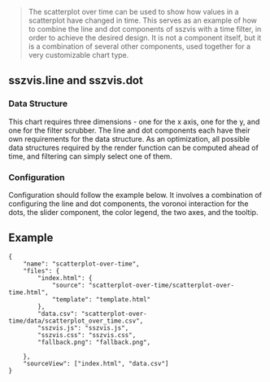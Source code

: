 > The scatterplot over time can be used to show how values in a scatterplot have changed in time.
> This serves as an example of how to combine the line and dot components of sszvis with a time
> filter, in order to achieve the desired design. It is not a component itself, but it is a
> combination of several other components, used together for a very customizable chart type.

## sszvis.line and sszvis.dot

### Data Structure

This chart requires three dimensions - one for the x axis, one for the y, and one for the filter
scrubber. The line and dot components each have their own requirements for the data structure. As an
optimization, all possible data structures required by the render function can be computed ahead of
time, and filtering can simply select one of them.

### Configuration

Configuration should follow the example below. It involves a combination of configuring the line and
dot components, the voronoi interaction for the dots, the slider component, the color legend, the
two axes, and the tooltip.

## Example

```project
{
    "name": "scatterplot-over-time",
    "files": {
        "index.html": {
            "source": "scatterplot-over-time/scatterplot-over-time.html",
            "template": "template.html"
        },
        "data.csv": "scatterplot-over-time/data/scatterplot_over_time.csv",
        "sszvis.js": "sszvis.js",
        "sszvis.css": "sszvis.css",
        "fallback.png": "fallback.png",

    },
    "sourceView": ["index.html", "data.csv"]
}
```

